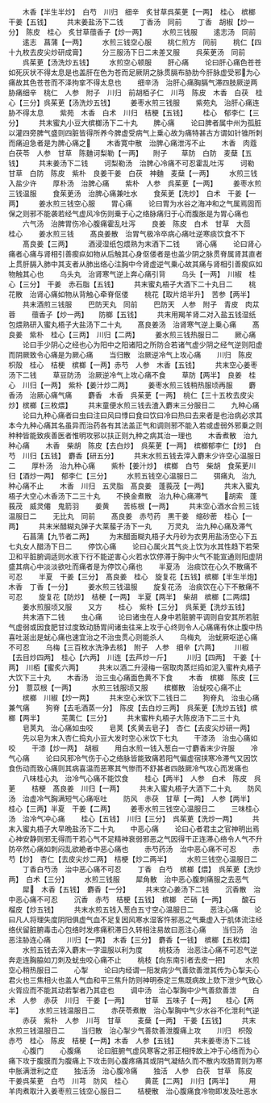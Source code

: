 <!-- { "loadSidebar": true } -->
　　木香【半生半炒】　白芍　川归　细辛　炙甘草呉茱茰【一两】　桂心　槟榔　干姜【五钱】
　　共末姜盐汤下二钱
　　丁香汤　同前
　　丁香　胡椒【炒一分】　陈皮　桂心　炙甘草蘹香子【炒一两】
　　水煎三钱服
　　逺志汤　同前
　　逺志　菖蒲【一两】
　　水煎三钱空心服
　　桃仁煎方　同前
　　桃仁【四十九枚去皮尖炒研成膏】
　　分三服汤下日二未差又服
　　呉茱茰汤　同前
　　呉茱茰【汤洗炒五钱】
　　水煎空心顿服
　　肝心痛
　　论曰肝心痛色苍苍如死灰状不得太息是也盖肝在色为苍而足厥阴之脉贯膈布胁肋今肝脉虚受邪为心痛故其色苍苍而不泽拘挛不得太息也
　　细辛汤　治肝心痛胸膈气滞四肢厥逆两胁痛细辛　桃仁　人参　附子　川归　前胡栢子仁　川芎　陈皮　木香　白茯　桂心【三分】呉茱茰【汤洗炒五钱】
　　姜枣水煎三钱服
　　紫苑丸　治肝心痛连胁不得太息
　　紫苑　木香　白术　川归　桔梗【五钱】
　　桂心　郁李仁【三分】
　　共末蜜丸小豆大槟榔汤下二十丸
　　脾心痛
　　论曰脾者属中州为孤脏以灌四旁脾气盛则四脏皆得所养今脾虚受病气上乗心故为痛特甚古方谓如针锥所刺而痛迫急者是为脾心痛之
　　木香寛中散　治脾心痛泄泻不止
　　木香　肉蔻　白茯苓　人参　甘草　陈麯诃梨勒【一两】　　附子　　草防　白防　麦蘖【五钱】
　　共末姜汤下二钱
　　诃梨勒汤　治脾心冷痛不可忍霍乱吐泻
　　诃勒　甘草　白防　陈皮　紫朴　良姜干姜　白茯　神麯　麦蘖【一两】
　　水煎三钱入盐少许
　　厚朴汤　治脾心痛
　　紫朴　人参　呉茱茰【一两】
　　姜枣水煎三钱温服
　　食茱茰汤　治脾心痛兼吐水
　　食茱茰【洗炒】　白术　干姜【一两】
　　姜水煎三钱空心服
　　胃心痛
　　论曰胃为水谷之海冲和之气属焉固而保之则邪不能袭若经气虚风冷伤则乗于心之络脉痛归于心而腹胀是为胃心痛也
　　六气汤　治脾胃伤冷心腹痛霍乱吐泻
　　良姜　陈皮　白术　甘草　大茴　桂心
　　姜水煎三钱
　　髙良姜散　治胃气极冷卒病心痛吐逆寒痰饮食不下
　　髙良姜【三两】
　　酒浸湿纸包煨熟为末酒下二钱
　　肾心痛
　　论曰肾心痛者心痛与肾相引善瘈疭如物从后触其心身伛偻者是也盖少阴之脉贯脊属肾其直者上贯肝膈入肺中其支者从肺出络心注胸中今肾虚逆气乗心故其痛与肾相引善瘈疭如物触其心也
　　乌头丸　治肾寒气逆上奔心痛引背
　　乌头【一两】　川椒　桂心【三分】　干姜　赤石脂【五钱】
　　共末蜜丸梧子大酒下二十丸日二
　　桃花散　治肾心痛如物从背触心牵脊伛偻
　　桃花【取片焙半升】　苦参【两半】
　　共末酒煎三钱服
　　巴防天丸　同前
　　巴防天　人参　附子　青皮　肉苁蓉
　　蘹香子【炒一两】　　防榔【五钱】
　　共末用羯羊肾二对入盐五钱湿纸包煨熟研入蜜丸梧子大盐汤下二十丸
　　髙良姜汤　治肾寒气逆上乗心痛
　　髙良姜　紫朴　桂心【三两】　川归【二两】
　　姜水煎三钱热服日二
　　厥心痛
　　论曰手少阴心之经也心为阳中之阳诸阳之所防合若诸气虚少阴之经气逆则阳虚而阴厥致令心痛是为厥心痛
　　当归散　治厥逆冷气上攻心痛
　　川归　陈皮　枳殻　桂心　桔梗　槟榔【一两】赤芍　人参　木香【五钱】
　　共末空心姜枣汤下二钱
　　草豆防汤　治厥逆冷气上攻心痛不食
　　草防【两半】　良姜　桂心　川归【一两】　紫朴【姜汁炒二两】
　　姜枣水煎三钱稍热服顷再服
　　麝香汤　治厥心痛气痛
　　麝香　木香　呉茱茰【一两】　桃仁【三十五枚去皮尖炒】槟榔【三枚煨】
　　共末童便水煎三钱去渣入麝末三分服日二
　　九种心痛
　　论曰九种心痛者曰虫曰注曰风曰悸曰食曰饮曰冷曰热曰去来者是也治病必求其本今九种心痛其名虽异而治药各有其法盖正气和调则邪不能入若或虚弱外邪乗之则种种皆能致疾善医者惟明攻邪以扶正则九种之病其治一理也
　　木香煮散　治九种心痛
　　木香　柴胡　陈皮【去白炒】　呉茱茰【一两】　槟榔郁李仁【炒】　白芍　川归【五钱】　麝香【研五分】
　　共末水煎五钱去滓入麝末少许空心温服日二
　　厚朴汤　治九种心痛
　　紫朴【姜汁炒】　槟榔　白芍　柴胡　食茱茰川归【酒炒一两】　郁李仁【三分】
　　水煎五钱空心温服日二
　　弭痛丸　治九种心痛不止
　　木香　川归　五灵脂　髙良姜　蓬莪茂【一两】
　　共末入蜜丸梧子大空心木香汤下二三十丸
　　不换金煮散　治九种心痛滞气
　　胡索　蓬莪茂　威灵僊　鬼箭羽
　　姜黄　　苦栋根【一两】
　　共末空心酒水合煎三钱温服日二
　　无比丸　同前
　　髙良姜　赤芍药　黒干姜　缩砂蔤　桂心【一两】
　　共末米醋糊丸弹子大莱菔子汤下一丸
　　万灵丸　治九种心痛及滞气
　　石菖蒲【九节者二两】
　　为末醋面糊丸梧子大丹砂为衣男用盐汤空心下五七丸女人醋汤下日二
　　停饮心痛
　　论曰心属火其气炎上饮为水其性趋下若荣卫和平脏腑调适则水液下行不能逆害心火若水饮停滞于胸中火气不能宣通则阳虚阴盛其病心中淡淡欲吐而痛者是为停饮心痛也
　　半夏汤　治痰饮在心久不散痛不可忍
　　半夏　干姜【三分】　髙良姜　桂心　旋复花【五钱】槟榔【半生半炮】　木香　丁香【一分】
　　姜水煎三钱温服
　　旋复花汤　治痰饮在心下不散痛不可忍
　　旋复花【防炒】　桔梗【一两】　半夏【两半】　柴胡　槟榔【二两煨】
　　姜水煎服顷又服
　　又方
　　桂心　紫朴【三分】　呉茱茰【洗炒五钱】
　　共末酒下二钱
　　虫心痛
　　论曰诸虫在人身中若脏腑平调则自安其所若脏气虚弱或因食肥甘过度致动肠胃间诸虫往来上攻于心终则令人心痛痛有休止腹中热喜吐涎出是蚘心痛也速宜治之不治虫贯心则能杀人
　　乌梅丸　治蚘厥呕逆心痛不可忍
　　乌梅【三百枚水洗浄去核】　附子　人参　细辛【六两】
　　川椒【去目炒四两】　桂心【六两】　川连【去芦炒一斤】
　　川归【四两】　干姜【十两】　川栢【蜜炙六两】
　　共末以酒二升浸梅一宿取肉蒸烂捣如泥入蜜杵丸梧子大饮下三十丸
　　木香汤　治三虫心痛面色黄不下食
　　木香　槟榔　陈皮【三分】　薏苡根【一两】
　　水煎三钱服顷又服
　　槟榔散　治蚘咬心痛不止
　　槟榔　川椒【炒一两】
　　共末空心米饮下二钱日二
　　狗脊丸　治虫心痛兼气痛
　　狗脊【去毛酒蒸一分】　陈皮【去白炒三两】　呉茱茰【洗炒五钱】槟榔【两半】　　　芜荑仁【三分】
　　共末蜜杵丸梧子大陈皮汤下二三十丸
　　皂荚丸　治心痛如虫咬
　　皂荚【炙黄去皂子】　杏仁【去皮尖炒研一两】
　　先以皂为末入杏仁捣丸小豆大发时空心米饮下七丸
　　干漆汤　治虫心痛如咬
　　干漆【炒一两】　胡椒
　　用白水煎一钱入葱白一寸麝香末少许服
　　冷气心痛
　　论曰风邪冷气伤于心之络脉皆能致痛若阳气偏虚宿挟寒冷滞气又因饮食伤动而致心痛则其病喜温而恶寒其气惨而不舒甚者四肢厥冷气攻心而发痛也
　　八味桂心丸　治冷气心痛不能饮食
　　桂心【两半】　人参　白术　陈皮　呉茰
　　桔梗　髙良姜　川归【一两】
　　共末入蜜丸梧子大酒下二十丸
　　防风汤　治虚冷气胸满短气心痛呕吐
　　防风　赤茯　甘草【一两】　人参【两半】　桂心【三两】半夏　干姜【二两】
　　姜枣水煎三钱空心温服日二
　　三味桂心汤　治冷气冲心痛
　　桂心【五钱】　川归【三分】　呉茱茰【洗炒一两】
　　共末入蜜丸梧子大早晩盐汤下二十丸
　　中恶心痛
　　论曰心者君主之官神明出焉心神安静则邪无得而干若心气不足精神衰弱邪恶之气因得干正连滞心络令人气不升防卒然心痛如刺闷乱欲絶者中恶心痛也
　　赤芍药汤　治中恶心痛不可忍
　　赤芍【炒】　杏仁【去皮尖炒二两】　桔梗【炒二两半】
　　水煎三钱空心温服日二
　　丁香白芍汤　治中恶心痛不可忍
　　丁香　白芍　槟榔【煨】　呉茱茰【洗炒两】　白术【三分】
　　水煎三钱服
　　犀角散　治中恶心腹刺痛服之去恶气
　　犀　木香【五钱】　麝香【一分】
　　共末空心姜汤下二钱
　　沉香散　治中恶心痛不可忍
　　沉香　赤芍　桔梗【五钱】　槟榔　芒硝【一两】
　　酸石榴皮【炒五钱】
　　共末水煎五钱入葱白五寸空心温服日二
　　恶注心痛
　　论曰凡人将理失度阴阳俱虚气血不足复因风寒水湿客忤邪恶之气乗虚入于肌体流注经络伏留脏腑毒击心包络时发疼痛积滞日久转相注易故曰恶注心痛
　　当归汤　治恶注胁连心痛
　　川归【一两】　木香【三分】　麝香【一钱】　槟榔【五枚煨】
　　水煎五钱去滓入麝末一字温服以利为度
　　桃枝汤　治恶注心痛不可忍气逆奔走连胸脇如刀刺及蚘虫咬心痛不止
　　桃枝【向东南引者去皮一把】
　　水煎空心稍热服日二
　　心掣
　　论曰内经谓一阳发病少气善欬善泄其传为心掣夫心君火也三焦相火也盖人气血和平三焦升防则神明泰定三焦既病故上欬下泄少气致心火胥应而不能其动若掣者乃其症也
　　调中汤　治心掣胸中少气善欬善泄
　　白术　人参　赤茯　川归　干姜【一两】
　　甘草　五味子【一两】　　桂心【两半】
　　水煎三钱温服日二
　　赤茯苓煮散　治心掣胸中气少水谷不化泄利气逆
　　赤茯　紫朴　人参　川芎　甘草
　　麦蘖【一两】　干姜【五钱】
　　共末水煎三钱温服日二
　　当归散　治心掣少气善欬善泄腹痛上攻
　　川归　枳殻　赤芍　桂心　陈皮　桔梗【一两】木香　人参【五钱】
　　共末姜枣汤下二钱
　　心腹门
　　心腹痛
　　论曰脏腑气虚风寒客之邪正相抟故上冲于心络而为心痛下攻于腹膜而为腹痛上下攻击则心腹疼痛其或阴气凝结久而不散内攻肠胃则为寒中胀满泄利之症
　　独活汤　治心腹冷痛
　　独活　人参　白茯　甘草　陈皮　干姜呉茱茰　白芍　川芎　防风　桂心
　　黄茋【二两】　川归【两半】
　　用羊肉煮取汁入姜枣煎三钱空心服日二
　　桔梗散　治心腹痛食冷物即发及吐恶水
